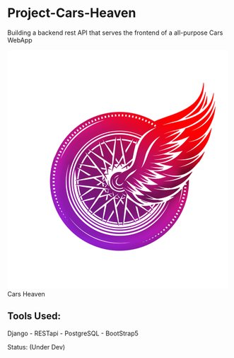 # Project-Cars-Heaven
Building a backend rest API that serves the frontend of a all-purpose Cars WebApp

<img src="https://github.com/Emad-Eldin-G/Cars-Heaven/blob/master/frontend/static/media/Cars-heaven-Logo.png" alt="Cars Heaven" width="500"/> Cars Heaven

Tools Used:
-------------------
Django - RESTapi - PostgreSQL - BootStrap5

Status: (Under Dev)
